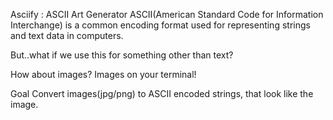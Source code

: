 Asciify : ASCII Art Generator
ASCII(American Standard Code for Information Interchange) is a common encoding format used for representing strings and text data in computers.

But..what if we use this for something other than text?

How about images? Images on your terminal!

Goal
Convert images(jpg/png) to ASCII encoded strings, that look like the image.

